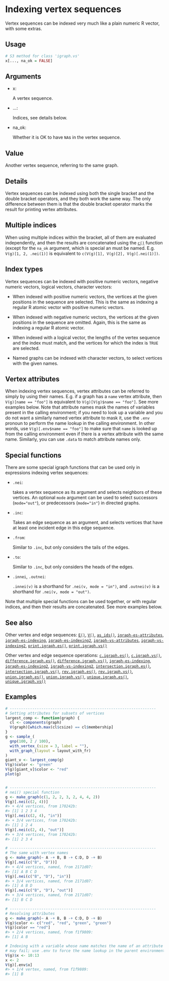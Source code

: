 # Indexing vertex sequences

Vertex sequences can be indexed very much like a plain numeric R vector,
with some extras.

## Usage

``` r
# S3 method for class 'igraph.vs'
x[..., na_ok = FALSE]
```

## Arguments

- x:

  A vertex sequence.

- ...:

  Indices, see details below.

- na_ok:

  Whether it is OK to have `NA`s in the vertex sequence.

## Value

Another vertex sequence, referring to the same graph.

## Details

Vertex sequences can be indexed using both the single bracket and the
double bracket operators, and they both work the same way. The only
difference between them is that the double bracket operator marks the
result for printing vertex attributes.

## Multiple indices

When using multiple indices within the bracket, all of them are
evaluated independently, and then the results are concatenated using the
[`c()`](https://rdrr.io/r/base/c.html) function (except for the `na_ok`
argument, which is special an must be named. E.g. `V(g)[1, 2, .nei(1)]`
is equivalent to `c(V(g)[1], V(g)[2], V(g)[.nei(1)])`.

## Index types

Vertex sequences can be indexed with positive numeric vectors, negative
numeric vectors, logical vectors, character vectors:

- When indexed with positive numeric vectors, the vertices at the given
  positions in the sequence are selected. This is the same as indexing a
  regular R atomic vector with positive numeric vectors.

- When indexed with negative numeric vectors, the vertices at the given
  positions in the sequence are omitted. Again, this is the same as
  indexing a regular R atomic vector.

- When indexed with a logical vector, the lengths of the vertex sequence
  and the index must match, and the vertices for which the index is
  `TRUE` are selected.

- Named graphs can be indexed with character vectors, to select vertices
  with the given names.

## Vertex attributes

When indexing vertex sequences, vertex attributes can be referred to
simply by using their names. E.g. if a graph has a `name` vertex
attribute, then `V(g)[name == "foo"]` is equivalent to
`V(g)[V(g)$name == "foo"]`. See more examples below. Note that attribute
names mask the names of variables present in the calling environment; if
you need to look up a variable and you do not want a similarly named
vertex attribute to mask it, use the `.env` pronoun to perform the name
lookup in the calling environment. In other words, use
`V(g)[.env$name == "foo"]` to make sure that `name` is looked up from
the calling environment even if there is a vertex attribute with the
same name. Similarly, you can use `.data` to match attribute names only.

## Special functions

There are some special igraph functions that can be used only in
expressions indexing vertex sequences:

- `.nei`:

  takes a vertex sequence as its argument and selects neighbors of these
  vertices. An optional `mode` argument can be used to select successors
  (`mode="out"`), or predecessors (`mode="in"`) in directed graphs.

- `.inc`:

  Takes an edge sequence as an argument, and selects vertices that have
  at least one incident edge in this edge sequence.

- `.from`:

  Similar to `.inc`, but only considers the tails of the edges.

- `.to`:

  Similar to `.inc`, but only considers the heads of the edges.

- `.innei`, `.outnei`:

  `.innei(v)` is a shorthand for `.nei(v, mode = "in")`, and
  `.outnei(v)` is a shorthand for `.nei(v, mode = "out")`.

Note that multiple special functions can be used together, or with
regular indices, and then their results are concatenated. See more
examples below.

## See also

Other vertex and edge sequences:
[`E()`](https://r.igraph.org/reference/E.md),
[`V()`](https://r.igraph.org/reference/V.md),
[`as_ids()`](https://r.igraph.org/reference/as_ids.md),
[`igraph-es-attributes`](https://r.igraph.org/reference/igraph-es-attributes.md),
[`igraph-es-indexing`](https://r.igraph.org/reference/igraph-es-indexing.md),
[`igraph-es-indexing2`](https://r.igraph.org/reference/igraph-es-indexing2.md),
[`igraph-vs-attributes`](https://r.igraph.org/reference/igraph-vs-attributes.md),
[`igraph-vs-indexing2`](https://r.igraph.org/reference/igraph-vs-indexing2.md),
[`print.igraph.es()`](https://r.igraph.org/reference/print.igraph.es.md),
[`print.igraph.vs()`](https://r.igraph.org/reference/print.igraph.vs.md)

Other vertex and edge sequence operations:
[`c.igraph.es()`](https://r.igraph.org/reference/c.igraph.es.md),
[`c.igraph.vs()`](https://r.igraph.org/reference/c.igraph.vs.md),
[`difference.igraph.es()`](https://r.igraph.org/reference/difference.igraph.es.md),
[`difference.igraph.vs()`](https://r.igraph.org/reference/difference.igraph.vs.md),
[`igraph-es-indexing`](https://r.igraph.org/reference/igraph-es-indexing.md),
[`igraph-es-indexing2`](https://r.igraph.org/reference/igraph-es-indexing2.md),
[`igraph-vs-indexing2`](https://r.igraph.org/reference/igraph-vs-indexing2.md),
[`intersection.igraph.es()`](https://r.igraph.org/reference/intersection.igraph.es.md),
[`intersection.igraph.vs()`](https://r.igraph.org/reference/intersection.igraph.vs.md),
[`rev.igraph.es()`](https://r.igraph.org/reference/rev.igraph.es.md),
[`rev.igraph.vs()`](https://r.igraph.org/reference/rev.igraph.vs.md),
[`union.igraph.es()`](https://r.igraph.org/reference/union.igraph.es.md),
[`union.igraph.vs()`](https://r.igraph.org/reference/union.igraph.vs.md),
[`unique.igraph.es()`](https://r.igraph.org/reference/unique.igraph.es.md),
[`unique.igraph.vs()`](https://r.igraph.org/reference/unique.igraph.vs.md)

## Examples

``` r
# -----------------------------------------------------------------
# Setting attributes for subsets of vertices
largest_comp <- function(graph) {
  cl <- components(graph)
  V(graph)[which.max(cl$csize) == cl$membership]
}
g <- sample_(
  gnp(100, 2 / 100),
  with_vertex_(size = 3, label = ""),
  with_graph_(layout = layout_with_fr)
)
giant_v <- largest_comp(g)
V(g)$color <- "green"
V(g)[giant_v]$color <- "red"
plot(g)


# -----------------------------------------------------------------
# nei() special function
g <- make_graph(c(1, 2, 2, 3, 2, 4, 4, 2))
V(g)[.nei(c(2, 4))]
#> + 4/4 vertices, from 170242b:
#> [1] 1 2 3 4
V(g)[.nei(c(2, 4), "in")]
#> + 3/4 vertices, from 170242b:
#> [1] 1 2 4
V(g)[.nei(c(2, 4), "out")]
#> + 3/4 vertices, from 170242b:
#> [1] 2 3 4

# -----------------------------------------------------------------
# The same with vertex names
g <- make_graph(~ A -+ B, B -+ C:D, D -+ B)
V(g)[.nei(c("B", "D"))]
#> + 4/4 vertices, named, from 2171d07:
#> [1] A B C D
V(g)[.nei(c("B", "D"), "in")]
#> + 3/4 vertices, named, from 2171d07:
#> [1] A B D
V(g)[.nei(c("B", "D"), "out")]
#> + 3/4 vertices, named, from 2171d07:
#> [1] B C D

# -----------------------------------------------------------------
# Resolving attributes
g <- make_graph(~ A -+ B, B -+ C:D, D -+ B)
V(g)$color <- c("red", "red", "green", "green")
V(g)[color == "red"]
#> + 2/4 vertices, named, from f1f9809:
#> [1] A B

# Indexing with a variable whose name matches the name of an attribute
# may fail; use .env to force the name lookup in the parent environment
V(g)$x <- 10:13
x <- 2
V(g)[.env$x]
#> + 1/4 vertex, named, from f1f9809:
#> [1] B
```
